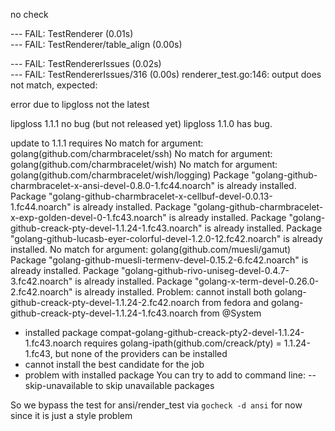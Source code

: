 no check

--- FAIL: TestRenderer (0.01s)                                                                                                                                                                                                                                                
    --- FAIL: TestRenderer/table_align (0.00s)

--- FAIL: TestRendererIssues (0.02s)                                                                                                                                                                                                                                          
    --- FAIL: TestRendererIssues/316 (0.00s)                                                                                                                                                                                                                                          renderer_test.go:146: output does not match, expected:

error due to lipgloss not the latest
 
 lipgloss 1.1.1 no bug (but not released yet)
 lipgloss 1.1.0 has bug.


 update to 1.1.1 requires
 No match for argument: golang(github.com/charmbracelet/ssh)
No match for argument: golang(github.com/charmbracelet/wish)
No match for argument: golang(github.com/charmbracelet/wish/logging)
Package "golang-github-charmbracelet-x-ansi-devel-0.8.0-1.fc44.noarch" is already installed.
Package "golang-github-charmbracelet-x-cellbuf-devel-0.0.13-1.fc44.noarch" is already installed.
Package "golang-github-charmbracelet-x-exp-golden-devel-0-1.fc43.noarch" is already installed.
Package "golang-github-creack-pty-devel-1.1.24-1.fc43.noarch" is already installed.
Package "golang-github-lucasb-eyer-colorful-devel-1.2.0-12.fc42.noarch" is already installed.
No match for argument: golang(github.com/muesli/gamut)
Package "golang-github-muesli-termenv-devel-0.15.2-6.fc42.noarch" is already installed.
Package "golang-github-rivo-uniseg-devel-0.4.7-3.fc42.noarch" is already installed.
Package "golang-x-term-devel-0.26.0-2.fc42.noarch" is already installed.
Problem: cannot install both golang-github-creack-pty-devel-1.1.24-2.fc42.noarch from fedora and golang-github-creack-pty-devel-1.1.24-1.fc43.noarch from @System
  - installed package compat-golang-github-creack-pty2-devel-1.1.24-1.fc43.noarch requires golang-ipath(github.com/creack/pty) = 1.1.24-1.fc43, but none of the providers can be installed
  - cannot install the best candidate for the job
  - problem with installed package
You can try to add to command line:
  --skip-unavailable to skip unavailable packages



So we bypass the test for ansi/render_test via `gocheck -d ansi` for now
since it is just a style problem
